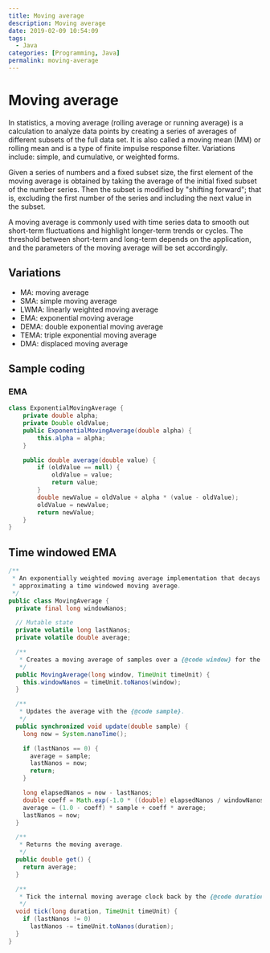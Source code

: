 ```yaml
---
title: Moving average
description: Moving average
date: 2019-02-09 10:54:09
tags:
  - Java
categories: [Programming, Java]
permalink: moving-average
---
```


# Moving average

In statistics, a moving average (rolling average or running average) is a calculation to analyze data points by creating a series of averages of different subsets of the full data set. It is also called a moving mean (MM) or rolling mean and is a type of finite impulse response filter. Variations include: simple, and cumulative, or weighted forms.

Given a series of numbers and a fixed subset size, the first element of the moving average is obtained by taking the average of the initial fixed subset of the number series. Then the subset is modified by "shifting forward"; that is, excluding the first number of the series and including the next value in the subset.

A moving average is commonly used with time series data to smooth out short-term fluctuations and highlight longer-term trends or cycles. The threshold between short-term and long-term depends on the application, and the parameters of the moving average will be set accordingly.

## Variations

+ MA:     moving average
+ SMA:    simple moving average
+ LWMA:   linearly weighted moving average
+ EMA:    exponential moving average
+ DEMA:   double exponential moving average
+ TEMA:   triple exponential moving average
+ DMA:    displaced moving average

## Sample coding

### EMA

```java
class ExponentialMovingAverage {
    private double alpha;
    private Double oldValue;
    public ExponentialMovingAverage(double alpha) {
        this.alpha = alpha;
    }

    public double average(double value) {
        if (oldValue == null) {
            oldValue = value;
            return value;
        }
        double newValue = oldValue + alpha * (value - oldValue);
        oldValue = newValue;
        return newValue;
    }
}
```

## Time windowed EMA

```java
/**
 * An exponentially weighted moving average implementation that decays based on the elapsed time since the last update,
 * approximating a time windowed moving average.
 */
public class MovingAverage {
  private final long windowNanos;

  // Mutable state
  private volatile long lastNanos;
  private volatile double average;

  /**
   * Creates a moving average of samples over a {@code window} for the {@code timeUnit}.
   */
  public MovingAverage(long window, TimeUnit timeUnit) {
    this.windowNanos = timeUnit.toNanos(window);
  }

  /**
   * Updates the average with the {@code sample}.
   */
  public synchronized void update(double sample) {
    long now = System.nanoTime();

    if (lastNanos == 0) {
      average = sample;
      lastNanos = now;
      return;
    }

    long elapsedNanos = now - lastNanos;
    double coeff = Math.exp(-1.0 * ((double) elapsedNanos / windowNanos));
    average = (1.0 - coeff) * sample + coeff * average;
    lastNanos = now;
  }

  /**
   * Returns the moving average.
   */
  public double get() {
    return average;
  }

  /**
   * Tick the internal moving average clock back by the {@code duration}. Useful for testing.
   */
  void tick(long duration, TimeUnit timeUnit) {
    if (lastNanos != 0)
      lastNanos -= timeUnit.toNanos(duration);
  }
}
```
